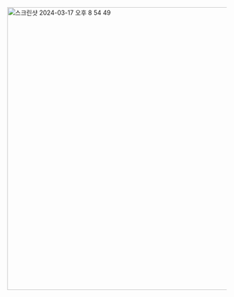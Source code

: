 <img width="649" alt="스크린샷 2024-03-17 오후 8 54 49" src="https://github.com/Leemalgum/Product_Manage/assets/60692335/cc2b859b-3504-4ff9-90fb-63c72b5cc983">
